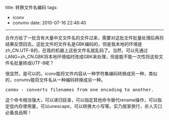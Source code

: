title: 转换文件名编码
tags:
  - iconv
  - convmv
date: 2010-07-16 22:46:40
---

合作方给了一批含有大量中文文件名的文件过来，需要对这批文件批量处理后再将结果反馈回去。这批文件的文件名是GBK编码的，但是我本地的环境是zh_CN.UTF-8的，在我的机器上这些文件名就乱码了。当然，可以先通过LANG=zh_CN.GBK将本地环境临时改成GBK来处理，但是能不能一次性将这些文件名批量转成UTF-8呢？  

很显然，是可以的。iconv能将文件内容从一种字符集编码转换成另一种，类似的，convmv能将文件名从一种编码转换成另一种。
<pre>
conmv - converts filenames from one encoding to another. 
</pre>
这个命令相当强大，可以递归目录，可以指定其他命令替代rename操作，可以指定低内存使用量，可以unescape，可以转换大小写等。实乃居家旅行，杀人灭口必备良品啊！

